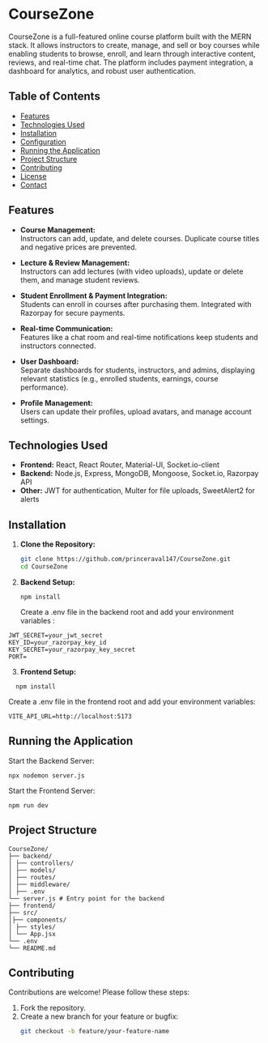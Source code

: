 # CourseZone

CourseZone is a full-featured online course platform built with the MERN stack. It allows instructors to create, manage, and sell or boy courses while enabling students to browse, enroll, and learn through interactive content, reviews, and real-time chat. The platform includes payment integration, a dashboard for analytics, and robust user authentication.

## Table of Contents

- [Features](#features)
- [Technologies Used](#technologies-used)
- [Installation](#installation)
- [Configuration](#configuration)
- [Running the Application](#running-the-application)
- [Project Structure](#project-structure)
- [Contributing](#contributing)
- [License](#license)
- [Contact](#contact)

## Features

- **Course Management:**  
  Instructors can add, update, and delete courses. Duplicate course titles and negative prices are prevented.
- **Lecture & Review Management:**  
  Instructors can add lectures (with video uploads), update or delete them, and manage student reviews.

- **Student Enrollment & Payment Integration:**  
  Students can enroll in courses after purchasing them. Integrated with Razorpay for secure payments.

- **Real-time Communication:**  
  Features like a chat room and real-time notifications keep students and instructors connected.

- **User Dashboard:**  
  Separate dashboards for students, instructors, and admins, displaying relevant statistics (e.g., enrolled students, earnings, course performance).

- **Profile Management:**  
  Users can update their profiles, upload avatars, and manage account settings.

## Technologies Used

- **Frontend:** React, React Router, Material-UI, Socket.io-client
- **Backend:** Node.js, Express, MongoDB, Mongoose, Socket.io, Razorpay API
- **Other:** JWT for authentication, Multer for file uploads, SweetAlert2 for alerts

## Installation

1. **Clone the Repository:**

   ```bash
   git clone https://github.com/princeraval147/CourseZone.git
   cd CourseZone
   ```

2. **Backend Setup:**

   ```
   npm install
   ```

   Create a .env file in the backend root and add your environment variables :

```MONGO_URI=your_mongodb_connection_string
JWT_SECRET=your_jwt_secret
KEY_ID=your_razorpay_key_id
KEY_SECRET=your_razorpay_key_secret
PORT=
```

3. **Frontend Setup:**

```
  npm install
```

Create a .env file in the frontend root and add your environment variables:

```
VITE_API_URL=http://localhost:5173
```

## Running the Application

Start the Backend Server:

```
npx nodemon server.js
```

Start the Frontend Server:

```
npm run dev
```

## Project Structure

```
CourseZone/
├── backend/
│ ├── controllers/
│ ├── models/
│ ├── routes/
│ ├── middleware/
│ ├── .env
└── server.js # Entry point for the backend
├── frontend/
├── src/
│├── components/
│ ├── styles/
│ └── App.jsx
└── .env
└── README.md
```

## Contributing

Contributions are welcome! Please follow these steps:

1. Fork the repository.
2. Create a new branch for your feature or bugfix:
   ```bash
   git checkout -b feature/your-feature-name
   ```

```

```
